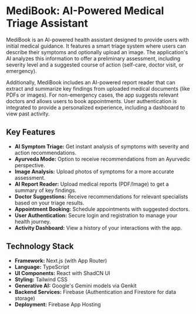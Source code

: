 # MediBook: AI-Powered Medical Triage Assistant

MediBook is an AI-powered health assistant designed to provide users with initial medical guidance. It features a smart triage system where users can describe their symptoms and optionally upload an image. The application's AI analyzes this information to offer a preliminary assessment, including severity level and a suggested course of action (self-care, doctor visit, or emergency).

Additionally, MediBook includes an AI-powered report reader that can extract and summarize key findings from uploaded medical documents (like PDFs or images). For non-emergency cases, the app suggests relevant doctors and allows users to book appointments. User authentication is integrated to provide a personalized experience, including a dashboard to view past activity.

## Key Features

- **AI Symptom Triage:** Get instant analysis of symptoms with severity and action recommendations.
- **Ayurveda Mode:** Option to receive recommendations from an Ayurvedic perspective.
- **Image Analysis:** Upload photos of symptoms for a more accurate assessment.
- **AI Report Reader:** Upload medical reports (PDF/Image) to get a summary of key findings.
- **Doctor Suggestions:** Receive recommendations for relevant specialists based on your triage results.
- **Appointment Booking:** Schedule appointments with suggested doctors.
- **User Authentication:** Secure login and registration to manage your health journey.
- **Activity Dashboard:** View a history of your interactions with the app.

## Technology Stack

- **Framework:** Next.js (with App Router)
- **Language:** TypeScript
- **UI Components:** React with ShadCN UI
- **Styling:** Tailwind CSS
- **Generative AI:** Google's Gemini models via Genkit
- **Backend Services:** Firebase (Authentication and Firestore for data storage)
- **Deployment:** Firebase App Hosting
